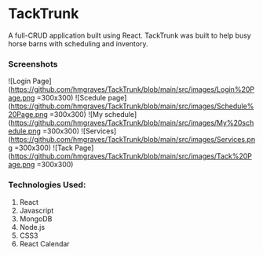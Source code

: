 # TackTrunk

A full-CRUD application built using React. TackTrunk was built to help busy horse barns with scheduling and inventory. 

### Screenshots
![Login Page](https://github.com/hmgraves/TackTrunk/blob/main/src/images/Login%20Page.png =300x300)
![Scedule page](https://github.com/hmgraves/TackTrunk/blob/main/src/images/Schedule%20Page.png =300x300)
![My schedule](https://github.com/hmgraves/TackTrunk/blob/main/src/images/My%20schedule.png =300x300)
![Services](https://github.com/hmgraves/TackTrunk/blob/main/src/images/Services.png =300x300)
![Tack Page](https://github.com/hmgraves/TackTrunk/blob/main/src/images/Tack%20Page.png =300x300)


### Technologies Used: 
1. React
2. Javascript
3. MongoDB
4. Node.js
5. CSS3
6. React Calendar